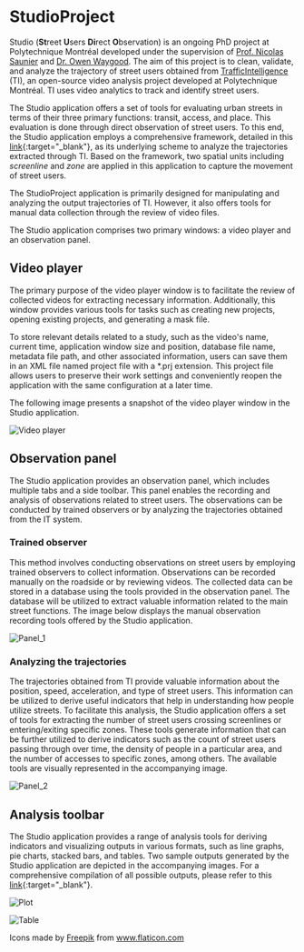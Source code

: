 # StudioProject
Studio (**St**reet **U**sers **Di**rect **O**bservation) is an ongoing PhD project at Polytechnique Montréal 
developed under the supervision of [Prof. Nicolas Saunier](http://n.saunier.free.fr/saunier/) 
and [Dr. Owen Waygood](https://www.polymtl.ca/expertises/en/waygood-owen).
The aim of this project is to clean, validate, and analyze the trajectory of street users obtained from 
[TrafficIntelligence](https://trafficintelligence.confins.net) (TI), 
an open-source video analysis project developed at Polytechnique Montréal. 
TI uses video analytics to track and identify street users.

The Studio application offers a set of tools for evaluating urban streets in terms of their three primary 
functions: transit, access, and place. This evaluation is done through direct observation of street users. 
To this end, the Studio application employs a comprehensive framework, detailed in this 
[link](https://www.mdpi.com/2071-1050/14/12/7184){:target="_blank"},
as its underlying scheme to analyze the trajectories extracted through TI. Based on the framework, 
two spatial units including *screenline* and *zone* are applied in this application to capture the movement of 
street users. 

The StudioProject application is primarily designed for manipulating and analyzing the output trajectories 
of TI. However, it also offers tools for manual data collection through the review of video files.

The Studio application comprises two primary windows: a video player and an observation panel.

## Video player
The primary purpose of the video player window is to facilitate the review of collected videos for 
extracting necessary information. Additionally, this window provides various tools for tasks such as 
creating new projects, opening existing projects, and generating a mask file.

To store relevant details related to a study, such as the video's name, current time, application window 
size and position, database file name, metadata file path, and other associated information, users can 
save them in an XML file named project file with a *.prj extension. This project file allows users to 
preserve their work settings and conveniently reopen the application with the same configuration at a 
later time. 

The following image presents a snapshot of the video player window in the Studio application.

![Video player](https://github.com/Abbas-Shmz/StudioProject/blob/main/images/Studio_Video-player.jpg)

## Observation panel
The Studio application provides an observation panel, which includes multiple tabs and a side toolbar. 
This panel enables the recording and analysis of observations related to street users. 
The observations can be conducted by trained observers or by analyzing the trajectories obtained 
from the IT system.

### Trained observer
This method involves conducting observations on street users by employing trained observers to collect 
information. Observations can be recorded manually on the roadside or by reviewing videos. 
The collected data can be stored in a database using the tools provided in the observation panel. 
The database will be utilized to extract valuable information related to the main street functions. 
The image below displays the manual observation recording tools offered by the Studio application.

![Panel_1](https://github.com/Abbas-Shmz/StudioProject/blob/main/images/Studio_Panel_01.jpg)

### Analyzing the trajectories
The trajectories obtained from TI provide valuable information about the position, speed, acceleration, 
and type of street users. This information can be utilized to derive useful indicators that help in 
understanding how people utilize streets. 
To facilitate this analysis, the Studio application offers a set of tools for extracting the number of 
street users crossing screenlines or entering/exiting specific zones. 
These tools generate information that can be further utilized to derive indicators such as the count 
of street users passing through over time, the density of people in a particular area, and the number 
of accesses to specific zones, among others. The available tools are visually represented in the 
accompanying image.

![Panel_2](https://github.com/Abbas-Shmz/StudioProject/blob/main/images/Studio_Panel_02.jpg)

## Analysis toolbar
The Studio application provides a range of analysis tools for deriving indicators and visualizing outputs 
in various formats, such as line graphs, pie charts, stacked bars, and tables. 
Two sample outputs generated by the Studio application are depicted in the accompanying images. 
For a comprehensive compilation of all possible outputs, please refer to 
this [link](https://github.com/Abbas-Shmz/StudioProject/blob/main/docs/All_plots.pdf){:target="_blank"}.

![Plot](https://github.com/Abbas-Shmz/StudioProject/blob/main/images/Studio_Plot.jpg)

![Table](https://github.com/Abbas-Shmz/StudioProject/blob/main/images/Studio_Table.jpg)

Icons made by <a href="https://www.flaticon.com/authors/freepik" title="Freepik">Freepik</a> from <a href="https://www.flaticon.com/" title="Flaticon"> www.flaticon.com</a>
